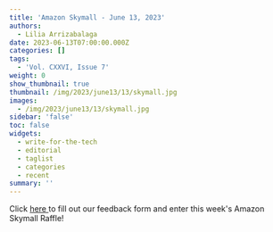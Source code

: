 ```yaml
---
title: 'Amazon Skymall - June 13, 2023'
authors:
  - Lilia Arrizabalaga
date: 2023-06-13T07:00:00.000Z
categories: []
tags:
  - 'Vol. CXXVI, Issue 7'
weight: 0
show_thumbnail: true
thumbnail: /img/2023/june13/13/skymall.jpg
images:
  - /img/2023/june13/13/skymall.jpg
sidebar: 'false'
toc: false
widgets:
  - write-for-the-tech
  - editorial
  - taglist
  - categories
  - recent
summary: ''
---
```


Click [here ](https://forms.gle/i5afB6iwsh5hkdvN8)to fill out our feedback form and enter this week's Amazon Skymall Raffle!
